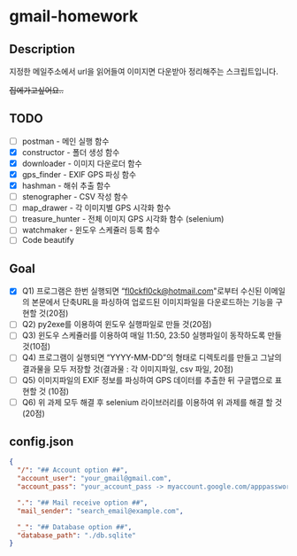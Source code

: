 # gmail-homework

## Description 
지정한 메일주소에서 url을 읽어들여 이미지면 다운받아 정리해주는 스크립트입니다.

~~집에가고싶어요..~~

## TODO
 - [ ] postman - 메인 실행 함수
 - [x] constructor - 폴더 생성 함수
 - [x] downloader - 이미지 다운로더 함수
 - [x] gps_finder - EXIF GPS 파싱 함수
 - [x] hashman - 해쉬 추출 함수
 - [ ] stenographer - CSV 작성 함수
 - [ ] map_drawer - 각 이미지별 GPS 시각화 함수
 - [ ] treasure_hunter - 전체 이미지 GPS 시각화 함수 (selenium) 
 - [ ] watchmaker - 윈도우 스케쥴러 등록 함수 
 - [ ] Code beautify
 
## Goal
 - [x] Q1) 프로그램은 한번 실행되면 “fl0ckfl0ck@hotmail.com"로부터 수신된 이메일의 본문에서 단축URL을 파싱하여 업로드된 이미지파일을 다운로드하는 기능을 구현할 것(20점)
 - [ ] Q2) py2exe를 이용하여 윈도우 실행파일로 만들 것(20점)
 - [ ] Q3) 윈도우 스케쥴러를 이용하여 매일 11:50, 23:50 실행파일이 동작하도록 만들 것(10점)
 - [ ] Q4) 프로그램이 실행되면 “YYYY-MM-DD”의 형태로 디렉토리를 만들고 그날의 결과물을 모두 저장할 것(결과물 : 각 이미지파일, csv 파일, 20점)
 - [ ] Q5) 이미지파일의 EXIF 정보를 파싱하여 GPS 데이터를 추출한 뒤 구글맵으로 표현할 것 (10점) 
 - [ ] Q6) 위 과제 모두 해결 후 selenium 라이브러리를 이용하여 위 과제를 해결 할 것(20점)

## config.json
```json
{
  "/": "## Account option ##",
  "account_user": "your_gmail@gmail.com",
  "account_pass": "your_account_pass -> myaccount.google.com/apppasswords",

  ".": "## Mail receive option ##",
  "mail_sender": "search_email@example.com",

  "_": "## Database option ##",
  "database_path": "./db.sqlite"
}
```

